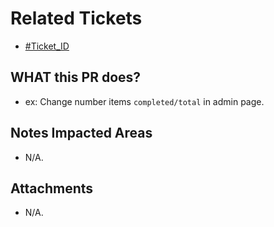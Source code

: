 <!--
  PLEASE DON'T DELETE THIS TEMPLATE UNTIL YOU HAVE READ THE FIRST SECTION.

  test
  bundle exec rspec --format html --out .framgia-ci-reports/rspec.html spec/

  run
  rails s
  bin/webpack-dev-server
  bundle exec guard

  format
  bundle exec htmlbeautifier app/views/layouts/[name file].html.erb
-->

# Related Tickets

- [#Ticket_ID](https://edu-redmine.vn/issues/xxxx)

## WHAT this PR does?

- ex: Change number items `completed/total` in admin page.

## Notes Impacted Areas

- N/A.

## Attachments

- N/A.
